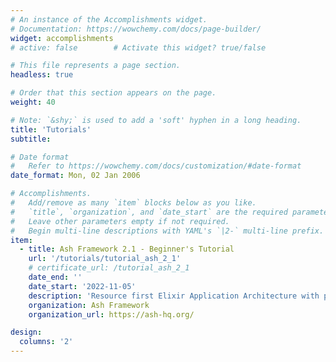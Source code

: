 ```yaml
---
# An instance of the Accomplishments widget.
# Documentation: https://wowchemy.com/docs/page-builder/
widget: accomplishments
# active: false        # Activate this widget? true/false

# This file represents a page section.
headless: true

# Order that this section appears on the page.
weight: 40

# Note: `&shy;` is used to add a 'soft' hyphen in a long heading.
title: 'Tutorials'
subtitle:

# Date format
#   Refer to https://wowchemy.com/docs/customization/#date-format
date_format: Mon, 02 Jan 2006

# Accomplishments.
#   Add/remove as many `item` blocks below as you like.
#   `title`, `organization`, and `date_start` are the required parameters.
#   Leave other parameters empty if not required.
#   Begin multi-line descriptions with YAML's `|2-` multi-line prefix.
item:
  - title: Ash Framework 2.1 - Beginner's Tutorial
    url: '/tutorials/tutorial_ash_2_1'
    # certificate_url: /tutorial_ash_2_1
    date_end: ''
    date_start: '2022-11-05'
    description: 'Resource first Elixir Application Architecture with parallelized workflow engines and well separated layers'
    organization: Ash Framework
    organization_url: https://ash-hq.org/

design:
  columns: '2'
---
```

